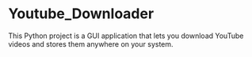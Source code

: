 # Youtube_Downloader
This Python project is a GUI application that lets you download YouTube videos and stores them anywhere on your system.
